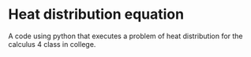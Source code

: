 # Heat distribution equation
 A code using python that executes a problem of heat distribution for the calculus 4 class in college.
